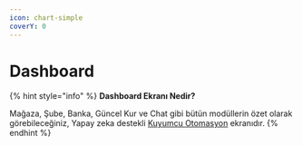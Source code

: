 ```yaml
---
icon: chart-simple
coverY: 0
---
```


# Dashboard

{% hint style="info" %}
**Dashboard Ekranı Nedir?**

Mağaza, Şube, Banka, Güncel Kur ve Chat gibi bütün modüllerin özet olarak görebileceğiniz, Yapay zeka destekli [Kuyumcu Otomasyon](https://sarraf.pro) ekranıdır.
{% endhint %}



